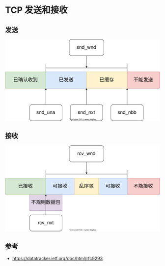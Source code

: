 # TCP 发送和接收

## 发送

![](./images/tcp_send.drawio.svg)

## 接收

![](./images/tcp_recv.drawio.svg)

## 参考

- <https://datatracker.ietf.org/doc/html/rfc9293>
